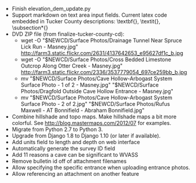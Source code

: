 * Finish elevation_dem_update.py
* Support markdown on text area input fields. Current latex code embedded in
  Tucker County descriptions: \textbf{}, \textit{}, \subsection*{}
* DVD ZIP file (from finalize-tucker-county-cd):
  - wget -O "$NEWCD/Surface Photos/Drainage Tunnel Near Spruce Lick Run - Masney.jpg" http://farm3.static.flickr.com/2631/4137642653_e95627df1c_b.jpg 
  - wget -O "$NEWCD/Surface Photos/Cross Bedded Limestone Outcrop Along Otter Creek - Masney.jpg" http://farm3.static.flickr.com/2336/3537779054_697ce259bb_b.jpg
  - mv "$NEWCD/Surface Photos/Cave Hollow-Arbogast System Surface Photo - 1 of 2 - Masney.jpg" "$NEWCD/Surface Photos/Dragfold Outside Cave Hollow Entrance - Masney.jpg"
  - mv "$NEWCD/Surface Photos/Cave Hollow-Arbogast System Surface Photo - 2 of 2.jpg" "$NEWCD/Surface Photos/Rufus Maxwell - AT Bonnifield - Abraham Bonnifield.jpg"
* Combine hillshade and topo maps. Make hillshade maps a bit more colorful.
  See http://blog.mastermaps.com/2012/07 for examples.
* Migrate from Python 2.7 to Python 3.
* Upgrade from Django 1.8 to Django 1.10 (or later if available).
* Add units field to length and depth on web interface
* Automatically generate the survey ID field
* Add 11 reasons a cave can be significant to WVASS
* Remove bulletin id off of attachment filenames
* Allow specifying the specific entrance when uploading entrance photos.
* Allow referencing an attachment on another feature
